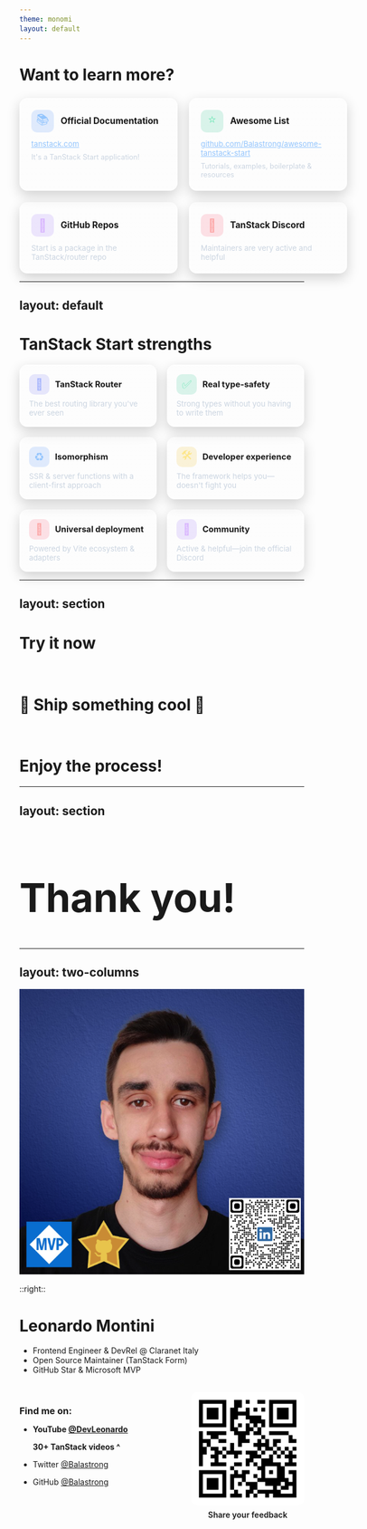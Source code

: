 ```yaml
---
theme: monomi
layout: default
---
```


# Want to learn more?

<div style="display:grid;grid-template-columns:repeat(2,minmax(280px,1fr));gap:20px;margin-top:24px;align-items:stretch">
  <div style="background:linear-gradient(180deg,rgba(255,255,255,.08),rgba(255,255,255,.02));border:1px solid rgba(255,255,255,.12);border-radius:14px;padding:20px;backdrop-filter:blur(3px);box-shadow:0 8px 22px rgba(0,0,0,.18)">
    <div style="display:flex;align-items:center;gap:12px;margin-bottom:12px">
      <div style="width:40px;height:40px;border-radius:10px;display:flex;align-items:center;justify-content:center;background:rgba(59,130,246,.15);color:#93c5fd;font-size:22px">📚</div>
      <h3 style="margin:0;font-size:1.1em">Official Documentation</h3>
    </div>
    <p style="margin:0 0 8px 0;font-size:.95em">
      <a href="https://tanstack.com" style="color:#93c5fd;text-decoration:underline" target="_blank" rel="noopener noreferrer">tanstack.com</a>
    </p>
    <p style="margin:0;color:#cbd5e1;font-size:.9em">It's a TanStack Start application!</p>
  </div>

  <div style="background:linear-gradient(180deg,rgba(255,255,255,.08),rgba(255,255,255,.02));border:1px solid rgba(255,255,255,.12);border-radius:14px;padding:20px;backdrop-filter:blur(3px);box-shadow:0 8px 22px rgba(0,0,0,.18)">
    <div style="display:flex;align-items:center;gap:12px;margin-bottom:12px">
      <div style="width:40px;height:40px;border-radius:10px;display:flex;align-items:center;justify-content:center;background:rgba(16,185,129,.15);color:#6ee7b7;font-size:22px">⭐</div>
      <h3 style="margin:0;font-size:1.1em">Awesome List</h3>
    </div>
    <p style="margin:0 0 8px 0;font-size:.95em">
      <a href="github.com/Balastrong/awesome-tanstack-start" style="color:#93c5fd;text-decoration:underline" target="_blank" rel="noopener noreferrer">github.com/Balastrong/awesome-tanstack-start</a>
    </p>
    <p style="margin:0;color:#cbd5e1;font-size:.9em">Tutorials, examples, boilerplate & resources</p>
  </div>

  <div style="background:linear-gradient(180deg,rgba(255,255,255,.08),rgba(255,255,255,.02));border:1px solid rgba(255,255,255,.12);border-radius:14px;padding:20px;backdrop-filter:blur(3px);box-shadow:0 8px 22px rgba(0,0,0,.18)">
    <div style="display:flex;align-items:center;gap:12px;margin-bottom:12px">
      <div style="width:40px;height:40px;border-radius:10px;display:flex;align-items:center;justify-content:center;background:rgba(139,92,246,.15);color:#d8b4fe;font-size:22px">🐙</div>
      <h3 style="margin:0;font-size:1.1em">GitHub Repos</h3>
    </div>
    <p style="margin:0;color:#cbd5e1;font-size:.95em">Start is a package in the TanStack/router repo</p>
  </div>

  <div style="background:linear-gradient(180deg,rgba(255,255,255,.08),rgba(255,255,255,.02));border:1px solid rgba(255,255,255,.12);border-radius:14px;padding:20px;backdrop-filter:blur(3px);box-shadow:0 8px 22px rgba(0,0,0,.18)">
    <div style="display:flex;align-items:center;gap:12px;margin-bottom:12px">
      <div style="width:40px;height:40px;border-radius:10px;display:flex;align-items:center;justify-content:center;background:rgba(244,63,94,.15);color:#fca5a5;font-size:22px">💬</div>
      <h3 style="margin:0;font-size:1.1em">TanStack Discord</h3>
    </div>
    <p style="margin:0;color:#cbd5e1;font-size:.95em">Maintainers are very active and helpful</p>
  </div>
</div>

---
layout: default
---

# TanStack Start strengths

<div style="display:grid;grid-template-columns:repeat(auto-fit,minmax(220px,1fr));gap:18px;margin-top:12px;align-items:stretch">
  <div style="background:linear-gradient(180deg,rgba(255,255,255,.08),rgba(255,255,255,.02));border:1px solid rgba(255,255,255,.12);border-radius:14px;padding:16px;backdrop-filter:blur(3px);box-shadow:0 8px 22px rgba(0,0,0,.18)">
    <div style="display:flex;align-items:center;gap:10px;margin-bottom:8px">
      <div style="width:36px;height:36px;border-radius:10px;display:flex;align-items:center;justify-content:center;background:rgba(99,102,241,.15);color:#a5b4fc;font-size:20px">🧭</div>
      <h3 style="margin:0;font-size:1.05em">TanStack Router</h3>
    </div>
    <p style="margin:0;color:#cbd5e1;font-size:.95em">The best routing library you've ever seen</p>
  </div>

  <div style="background:linear-gradient(180deg,rgba(255,255,255,.08),rgba(255,255,255,.02));border:1px solid rgba(255,255,255,.12);border-radius:14px;padding:16px;backdrop-filter:blur(3px);box-shadow:0 8px 22px rgba(0,0,0,.18)">
    <div style="display:flex;align-items:center;gap:10px;margin-bottom:8px">
      <div style="width:36px;height:36px;border-radius:10px;display:flex;align-items:center;justify-content:center;background:rgba(16,185,129,.15);color:#6ee7b7;font-size:20px">✅</div>
      <h3 style="margin:0;font-size:1.05em">Real type-safety</h3>
    </div>
    <p style="margin:0;color:#cbd5e1;font-size:.95em">Strong types without you having to write them</p>
  </div>

  <div style="background:linear-gradient(180deg,rgba(255,255,255,.08),rgba(255,255,255,.02));border:1px solid rgba(255,255,255,.12);border-radius:14px;padding:16px;backdrop-filter:blur(3px);box-shadow:0 8px 22px rgba(0,0,0,.18)">
    <div style="display:flex;align-items:center;gap:10px;margin-bottom:8px">
      <div style="width:36px;height:36px;border-radius:10px;display:flex;align-items:center;justify-content:center;background:rgba(59,130,246,.15);color:#93c5fd;font-size:20px">♻️</div>
      <h3 style="margin:0;font-size:1.05em">Isomorphism</h3>
    </div>
    <p style="margin:0;color:#cbd5e1;font-size:.95em">SSR & server functions with a client-first approach</p>
  </div>

  <div style="background:linear-gradient(180deg,rgba(255,255,255,.08),rgba(255,255,255,.02));border:1px solid rgba(255,255,255,.12);border-radius:14px;padding:16px;backdrop-filter:blur(3px);box-shadow:0 8px 22px rgba(0,0,0,.18)">
    <div style="display:flex;align-items:center;gap:10px;margin-bottom:8px">
      <div style="width:36px;height:36px;border-radius:10px;display:flex;align-items:center;justify-content:center;background:rgba(234,179,8,.15);color:#fde68a;font-size:20px">🛠️</div>
      <h3 style="margin:0;font-size:1.05em">Developer experience</h3>
    </div>
    <p style="margin:0;color:#cbd5e1;font-size:.95em">The framework helps you—doesn't fight you</p>
  </div>

  <div style="background:linear-gradient(180deg,rgba(255,255,255,.08),rgba(255,255,255,.02));border:1px solid rgba(255,255,255,.12);border-radius:14px;padding:16px;backdrop-filter:blur(3px);box-shadow:0 8px 22px rgba(0,0,0,.18)">
    <div style="display:flex;align-items:center;gap:10px;margin-bottom:8px">
      <div style="width:36px;height:36px;border-radius:10px;display:flex;align-items:center;justify-content:center;background:rgba(244,63,94,.15);color:#fca5a5;font-size:20px">🚀</div>
      <h3 style="margin:0;font-size:1.05em">Universal deployment</h3>
    </div>
    <p style="margin:0;color:#cbd5e1;font-size:.95em">Powered by Vite ecosystem & adapters</p>
  </div>

  <div style="background:linear-gradient(180deg,rgba(255,255,255,.08),rgba(255,255,255,.02));border:1px solid rgba(255,255,255,.12);border-radius:14px;padding:16px;backdrop-filter:blur(3px);box-shadow:0 8px 22px rgba(0,0,0,.18)">
    <div style="display:flex;align-items:center;gap:10px;margin-bottom:8px">
      <div style="width:36px;height:36px;border-radius:10px;display:flex;align-items:center;justify-content:center;background:rgba(139,92,246,.15);color:#d8b4fe;font-size:20px">🤝</div>
      <h3 style="margin:0;font-size:1.05em">Community</h3>
    </div>
    <p style="margin:0;color:#cbd5e1;font-size:.95em">Active & helpful—join the official Discord</p>
  </div>
</div>

---
layout: section
---

# Try it now
<br />

# 🚀 Ship something cool 🚀
<br />

# Enjoy the process!

---
layout: section
---

<h1 style="font-size: 5em">Thank you!</h1>

---
layout: two-columns
---

![Propic](.demo/slides/img/propic.png)

::right::
# Leonardo Montini

- Frontend Engineer & DevRel @ Claranet Italy
- Open Source Maintainer (TanStack Form)
- GitHub Star & Microsoft MVP

<br />

<div style="float: left">

<h3 style="margin-bottom: 10px">Find me on:</h3>

- **YouTube [@DevLeonardo](https://www.youtube.com/@DevLeonardo)**
  
  **30+ TanStack videos ^**
- Twitter [@Balastrong](https://twitter.com/Balastrong)
- GitHub [@Balastrong](https://github.com/Balastrong)

</div>
<div style="float: right; text-align: center;">
    <img src=".demo/slides/img/qr-agenda.png" alt="Agenda QR Code" width="200" height="200" style="border-radius: 10px;"/>
    <div style="font-weight: 600; margin-top: 5px">Share your feedback</div>
</div>
